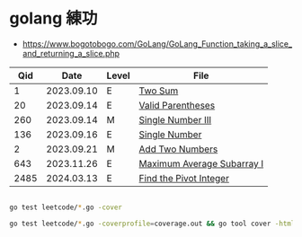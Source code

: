 
# golang 練功

- https://www.bogotobogo.com/GoLang/GoLang_Function_taking_a_slice_and_returning_a_slice.php


Qid  | Date       | Level | File
---- | ---------- | ----- | ---------------
1    | 2023.09.10 | E     | [Two Sum](./leetcode/TwoSum.go)
20   | 2023.09.14 | E     | [Valid Parentheses](./leetcode/ValidParentheses.go)
260  | 2023.09.14 | M     | [Single Number III](./leetcode/SingleNumberIII.go)
136  | 2023.09.16 | E     | [Single Number](./leetcode/SingleNumber.go)
2    | 2023.09.21 | M     | [Add Two Numbers](./leetcode/AddTwoNumbers.go)
643  | 2023.11.26 | E     | [Maximum Average Subarray I](./leetcode/MaximumAverageSubarrayI.go)
2485 | 2024.03.13 | E     | [Find the Pivot Integer](./leetcode/FindThePivotInteger.go)


```bash

go test leetcode/*.go -cover

go test leetcode/*.go -coverprofile=coverage.out && go tool cover -html=coverage.out
```
